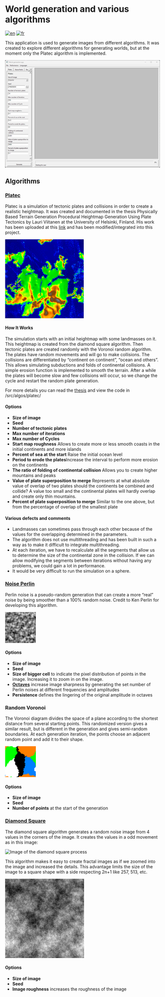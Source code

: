 # World generation and various algorithms

[![en](https://img.shields.io/badge/lang-en-red.svg)](/README.md)
[![fr](https://img.shields.io/badge/lang-fr-blue.svg)](/readme/fr-README.md)

This application is used to generate images from different algorithms. It was created to explore different algorithms
for generating worlds, but at the moment only the Platec algorithm is implemented.

![Image de l'application](/readme/img/img_application.png)

## Algorithms

### [Platec](/readme/Viitanen_Lauri_2012_03_30.pdf)

Platec is a simulation of tectonic plates and collisions in order to create a realistic heightmap.
It was created and documented in the thesis Physically Based Terrain Generation Procedural Heightmap Generation Using
Plate Tectonics by Lauri Viitanen at the University of Helsinki, Finland.
His work has been uploaded at this [link](https://sourceforge.net/projects/platec/) and has been modified/integrated
into this project.

![Platec platec](readme/img/platec.png)

#### How It Works

The simulation starts with an initial heightmap with some landmasses on it. This heightmap is
created from the diamond square algorithm. Then tectonic plates are created randomly with the
Voronoi random algorithm.
The plates have random movements and will go to make collisions. The collisions are differentiated by “continent on
continent”, “ocean and others”. This allows simulating subductions and folds of continental collisions. A simple erosion
function is implemented to smooth the terrain. After a while the plates will become slow and few collisions will occur,
so we change the cycle and restart the random plate generation.

For more details you can read the [thesis](/readme/Viitanen_Lauri_2012_03_30.pdf) and view the code in
/src/algos/platec/

#### Options

- **Size of image**
- **Seed**
- **Number of tectonic plates**
- **Max number of iterations**
- **Max number of Cycles**
- **Start map roughness** Allows to create more or less smooth coasts in the initial continents and more islands
- **Percent of sea at the start** Raise the initial ocean level
- **Period to erode the plates**Increase the interval to perform more erosion on the continents
- **The ratio of folding of continental collision** Allows you to create higher mountains and peaks
- **Value of plate superposition to merge** Represents at what absolute value of overlap of two plates should the continents be
  combined and collide? A value too small and the continental plates will hardly overlap and create only thin mountains.
- **Percent of plate superposition to merge** Similar to the one above, but from the percentage of overlap
  of the smallest plate

#### Various defects and comments

- Landmasses can sometimes pass through each other because of the values for the overlapping
  determined in the parameters.
- The algorithm does not use multithreading and has been built in such a way as to make it difficult to integrate
  multithreading.
- At each iteration, we have to recalculate all the segments that allow us to determine the size of the continental zone
  in the collision.
  If we can allow modifying the segments between iterations without having any problems, we could gain a lot in
  performance.
- It would be very difficult to run the simulation on a sphere.

### [Noise Perlin](https://adrianb.io/2014/08/09/perlinnoise.html)

Perlin noise is a pseudo-random generation that can create a more “real” noise by being smoother than a
100% random noise. Credit to Ken Perlin for developing this algorithm.

![Noise Perlin image](/readme/img/perlin_noise.png)

#### Options

- **Size of image**
- **Seed**
- **Size of bigger cell** to indicate the pixel distribution of points in the image. Increasing it
  to zoom in on the image.
- **[Octaves](https://adrianb.io/2014/08/09/perlinnoise.html#working-with-octaves)** increase image sharpness by
  generating the set number of Perlin noises at different frequencies and amplitudes
- **Persistence** defines the lingering of the original amplitude in octaves

### Random Voronoi

The Voronoi diagram divides the space of a plane according to the shortest distance from several starting points. This
randomized version gives a similar result, but is different in the generation and gives semi-random boundaries. At each
generation iteration, the points choose an adjacent random point and add it to their shape.

![Random Voronoi image](/readme/img/random_voronoi.png)

#### Options

- **Size of image**
- **Seed**
- **Number of points** at the start of the generation

### [Diamond Square](https://en.wikipedia.org/wiki/Diamond-square_algorithm)

The diamond square algorithm generates a random noise image from 4 values in the corners of the image. It creates the
values in a odd movement as in this image:

![Image of the diamond square process](https://upload.wikimedia.org/wikipedia/commons/thumb/b/bf/Diamond_Square.svg/800px-Diamond_Square.svg.png)

This algorithm makes it easy to create fractal images as if we zoomed into the image and increased the details. This
advantage limits the size of the image to a square shape with a side respecting 2n+1 like 257, 513,
etc.

![Diamond Square image](/readme/img/diamond_square.png)

#### Options

- **Size of image**
- **Seed**
- **Image roughness** increases the roughness of the image




